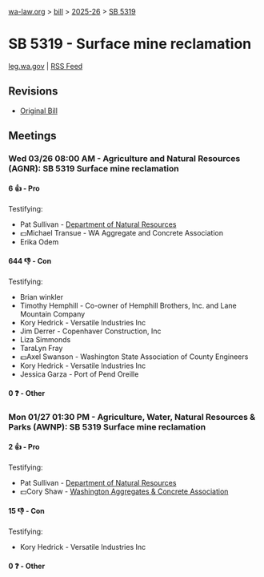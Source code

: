 [wa-law.org](/) > [bill](/bill/) > [2025-26](/bill/2025-26/) > [SB 5319](/bill/2025-26/sb/5319/)

# SB 5319 - Surface mine reclamation
[leg.wa.gov](https://app.leg.wa.gov/billsummary?BillNumber=5319&Year=2025&Initiative=false) | [RSS Feed](./rss.xml)

## Revisions
* [Original Bill](1/)

## Meetings
### Wed 03/26 08:00 AM - Agriculture and Natural Resources (AGNR): SB 5319 Surface mine reclamation
#### 6 👍 - Pro
Testifying:
* Pat Sullivan - [Department of Natural Resources](/org/department_of_natural_resources/)
* 💵Michael Transue - WA Aggregate and Concrete Association
* Erika Odem

#### 644 👎 - Con
Testifying:
* Brian winkler
* Timothy Hemphill - Co-owner of Hemphill Brothers, Inc. and Lane Mountain Company
* Kory Hedrick - Versatile Industries Inc
* Jim Derrer - Copenhaver Construction, Inc
* Liza Simmonds
* TaraLyn Fray
* 💵Axel Swanson - Washington State Association of County Engineers
* Kory Hedrick - Versatile Industries Inc
* Jessica Garza - Port of Pend Oreille

#### 0 ❓ - Other

### Mon 01/27 01:30 PM - Agriculture, Water, Natural Resources & Parks (AWNP): SB 5319 Surface mine reclamation
#### 2 👍 - Pro
Testifying:
* Pat Sullivan - [Department of Natural Resources](/org/department_of_natural_resources/)
* 💵Cory Shaw - [Washington Aggregates & Concrete Association](/org/washington_aggregates_&_concrete_association/)

#### 15 👎 - Con
Testifying:
* Kory Hedrick - Versatile Industries Inc

#### 0 ❓ - Other
